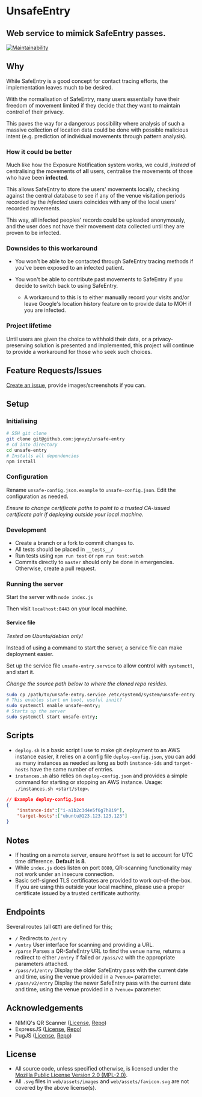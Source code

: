 # UnsafeEntry

Web service to mimick SafeEntry passes.
---
[![Maintainability](https://api.codeclimate.com/v1/badges/1ce8c042ffecebc073ba/maintainability)](https://codeclimate.com/github/Jqnxyz/unsafe-entry/maintainability)

## Why

While SafeEntry is a good concept for contact tracing efforts, the implementation leaves much to be desired.

With the normalisation of SafeEntry, many users essentially have their freedom of movement limited if they decide that they want to maintain control of their privacy.

This paves the way for a dangerous possibility where analysis of such a massive collection of location data could be done with possible malicious intent (e.g. prediction of individual movements through pattern analysis).

### How it could be better

Much like how the Exposure Notification system works, we could ,*instead* of centralising the movements of **all** users, centralise the movements of those who have been **infected**. 

This allows SafeEntry to store the users' movements locally, checking against the central database to see if any of the venue visitation periods recorded by the *infected* users coincides with any of the local users' recorded movements.

This way, all infected peoples' records could be uploaded anonymously, and the user does not have their movement data collected until they are proven to be infected.

### Downsides to this workaround

* You won't be able to be contacted through SafeEntry tracing methods if you've been exposed to an infected patient.

* You won't be able to contribute past movements to SafeEntry if you decide to switch back to using SafeEntry.
	* A workaround to this is to either manually record your visits and/or leave Google's location history feature on to provide data to MOH if you are infected.

### Project lifetime

Until users are given the choice to withhold their data, or a privacy-preserving solution is presented and implemented, this project will continue to provide a workaround for those who seek such choices.

## Feature Requests/Issues
[Create an issue](https://github.com/Jqnxyz/unsafe-entry/issues/new), provide images/screenshots if you can.

## Setup
### Initialising
```sh
# SSH git clone
git clone git@github.com:jqnxyz/unsafe-entry
# cd into directory
cd unsafe-entry
# Installs all dependencies
npm install
```

### Configuration
Rename `unsafe-config.json.example` to `unsafe-config.json`. Edit the configuration as needed.

*Ensure to change certificate paths to point to a trusted CA-issued certificate pair if deploying outside your local machine.*

### Development
* Create a branch or a fork to commit changes to.
* All tests should be placed in `__tests__/`
* Run tests using `npm run test` or `npm run test:watch`
* Commits directly to `master` should only be done in emergencies. Otherwise, create a pull request.

### Running the server
Start the server with `node index.js`

Then visit `localhost:8443` on your local machine.

#### Service file
*Tested on Ubuntu/debian only!* 

Instead of using a command to start the server, a service file can make deployment easier.

Set up the service file `unsafe-entry.service` to allow control with `systemctl`, and start it.

*Change the source path below to where the cloned repo resides.*

```sh
sudo cp /path/to/unsafe-entry.service /etc/systemd/system/unsafe-entry.service; 
# This enables start on boot, useful innit?
sudo systemctl enable unsafe-entry;
# Starts up the server
sudo systemctl start unsafe-entry; 
```

## Scripts
* `deploy.sh` is a basic script I use to make git deployment to an AWS instance easier, it relies on a config file `deploy-config.json`, you can add as many instances as needed as long as both `instance-ids` and `target-hosts` have the same number of entries.
* `instances.sh` also relies on `deploy-config.json` and provides a simple command for starting or stopping an AWS instance. Usage: `./instances.sh <start/stop>`.

```json
// Example deploy-config.json
{
	"instance-ids":["i-a1b2c3d4e5f6g7h8i9"],
	"target-hosts":["ubuntu@123.123.123.123"]
}
```

## Notes
* If hosting on a remote server, ensure `hrOffset` is set to account for UTC time difference. **Default is 8**.
* While `index.js` does listen on port `8080`, QR-scanning functionality may not work under an insecure connection.
* Basic self-signed TLS certificates are provided to work out-of-the-box. If you are using this outside your local machine, please use a proper certificate issued by a trusted certificate authority.

## Endpoints
Several routes (all `GET`) are defined for this;
* `/`
	Redirects to `/entry`
* `/entry`
	User interface for scanning and providing a URL.
* `/parse`
	Parses a QR-SafeEntry URL to find the venue name, returns a redirect to either `/entry` if failed or `/pass/v2` with the appropriate parameters attached.
* `/pass/v1/entry`
	Display the older SafeEntry pass with the current date and time, using the venue provided in a `?venue=` parameter. 
* `/pass/v2/entry`
	Display the newer SafeEntry pass with the current date and time, using the venue provided in a `?venue=` parameter. 

## Acknowledgements
* NIMIQ's QR Scanner ([License](Licenses/QR-SCANNER-LICENSE), [Repo](https://github.com/nimiq/qr-scanner))
* ExpressJS ([License](Licenses/EXPRESS-LICENSE), [Repo](https://github.com/expressjs/express))
* PugJS ([License](Licenses/PUG-LICENSE), [Repo](https://github.com/pugjs/pug))

## License
* All source code, unless specified otherwise, is licensed under the [Mozilla Public License Version 2.0 (MPL-2.0)](LICENSE.md).
* All `.svg` files in `web/assets/images` and `web/assets/favicon.svg` are not covered by the above license(s).
